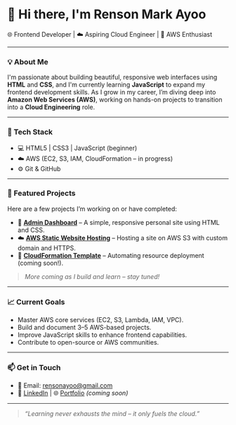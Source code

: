 # 👋 Hi there, I'm Renson Mark Ayoo

🌐 Frontend Developer | ☁️ Aspiring Cloud Engineer | 🚀 AWS Enthusiast

---

### 💡 About Me

I'm passionate about building beautiful, responsive web interfaces using **HTML** and **CSS**, and I'm currently learning **JavaScript** to expand my frontend development skills. As I grow in my career, I’m diving deep into **Amazon Web Services (AWS)**, working on hands-on projects to transition into a **Cloud Engineering** role.

---

### 🧰 Tech Stack

- 💻 HTML5 | CSS3 | JavaScript (beginner)
- ☁️ AWS (EC2, S3, IAM, CloudFormation – in progress)
- ⚙️ Git & GitHub

---

### 📂 Featured Projects

Here are a few projects I’m working on or have completed:

- 🔧 **[Admin Dashboard](#)** – A simple, responsive personal site using HTML and CSS.
- ☁️ **[AWS Static Website Hosting](#)** – Hosting a site on AWS S3 with custom domain and HTTPS.
- 🚀 **[CloudFormation Template](#)** – Automating resource deployment (coming soon!).

> _More coming as I build and learn – stay tuned!_

---

### 📈 Current Goals

- Master AWS core services (EC2, S3, Lambda, IAM, VPC).
- Build and document 3–5 AWS-based projects.
- Improve JavaScript skills to enhance frontend capabilities.
- Contribute to open-source or AWS communities.

---

### 📫 Get in Touch

- 📧 Email: [rensonayoo@gmail.com](mailto:rensonayoo@gmail.com)
- 💼 [LinkedIn](https://www.linkedin.com/in/renson-mark-ayoo-4470a253/) | 🌐 [Portfolio](#) _(coming soon)_

---

> _“Learning never exhausts the mind – it only fuels the cloud.”_



<!---
Renson-Ayoo/Renson-Ayoo is a ✨ special ✨ repository because its `README.md` (this file) appears on your GitHub profile.
You can click the Preview link to take a look at your changes.
--->
